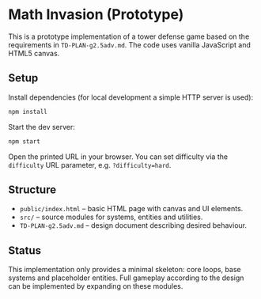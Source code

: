 # Math Invasion (Prototype)

This is a prototype implementation of a tower defense game based on the requirements in `TD-PLAN-g2.5adv.md`. The code uses vanilla JavaScript and HTML5 canvas.

## Setup

Install dependencies (for local development a simple HTTP server is used):

```bash
npm install
```

Start the dev server:

```bash
npm start
```

Open the printed URL in your browser. You can set difficulty via the `difficulty` URL parameter, e.g. `?difficulty=hard`.

## Structure

- `public/index.html` – basic HTML page with canvas and UI elements.
- `src/` – source modules for systems, entities and utilities.
- `TD-PLAN-g2.5adv.md` – design document describing desired behaviour.

## Status

This implementation only provides a minimal skeleton: core loops, base systems and placeholder entities. Full gameplay according to the design can be implemented by expanding on these modules.
